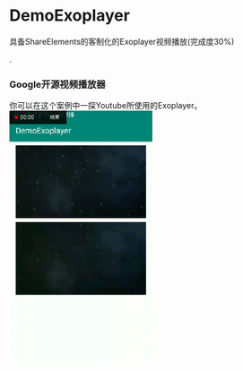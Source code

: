 # DemoExoplayer
具备ShareElements的客制化的Exoplayer视频播放(完成度30%)


.<h3>Google开源视频播放器</h3>
你可以在这个案例中一探Youtube所使用的Exoplayer。
<img src="https://github.com/ZTMIDGO/DemoExoplayer/blob/master/imags/video2gif_20190702_121025.gif" width="255" height="450" />
